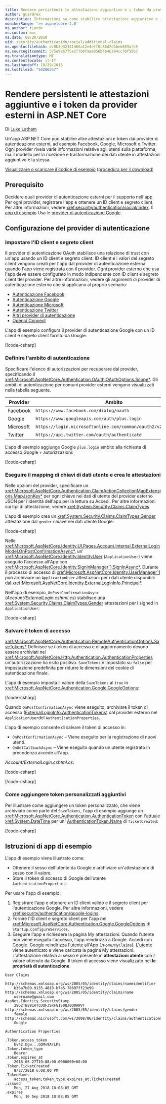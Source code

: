 ```yaml
---
title: Rendere persistenti le attestazioni aggiuntive e i token da provider esterni in ASP.NET Core
author: guardrex
description: Informazioni su come stabilire attestazioni aggiuntive e i token da provider esterni.
monikerRange: '>= aspnetcore-2.0'
ms.author: riande
ms.custom: mvc
ms.date: 08/28/2018
uid: security/authentication/social/additional-claims
ms.openlocfilehash: dc8b3e32141466a12e4eff0c86d2d4bed689afe5
ms.sourcegitcommit: 375e9a67f5e1f7b0faaa056b4b46294cc70f55b7
ms.translationtype: MT
ms.contentlocale: it-IT
ms.lasthandoff: 10/29/2018
ms.locfileid: "50206357"
---
```

# <a name="persist-additional-claims-and-tokens-from-external-providers-in-aspnet-core"></a>Rendere persistenti le attestazioni aggiuntive e i token da provider esterni in ASP.NET Core

Di [Luke Latham](https://github.com/guardrex)

Un'app ASP.NET Core può stabilire altre attestazioni e token dai provider di autenticazione esterni, ad esempio Facebook, Google, Microsoft e Twitter. Ogni provider rivela varie informazioni relative agli utenti sulla piattaforma, ma il modello per la ricezione e trasformazione dei dati utente in attestazioni aggiuntive è la stessa.

[Visualizzare o scaricare il codice di esempio](https://github.com/aspnet/Docs/tree/master/aspnetcore/security/authentication/social/additional-claims/samples) ([procedura per il download](xref:index#how-to-download-a-sample))

## <a name="prerequisite"></a>Prerequisito

Decidere quali provider di autenticazione esterni per il supporto nell'app. Per ogni provider, registrare l'app e ottenere un ID client e segreto client. Per altre informazioni, vedere <xref:security/authentication/social/index>. Il [app di esempio](#sample-app-instructions) Usa le [provider di autenticazione Google](xref:security/authentication/google-logins).

## <a name="authentication-provider-configuration"></a>Configurazione del provider di autenticazione

### <a name="set-the-client-id-and-client-secret"></a>Impostare l'ID client e segreto client

Il provider di autenticazione OAuth stabilisce una relazione di trust con un'app usando un ID client e segreto client. ID client e i valori del segreto client vengono creati per l'app dal provider di autenticazione esterna quando l'app viene registrata con il provider. Ogni provider esterno che usa l'app deve essere configurato in modo indipendente con ID client e segreto client del provider. Per altre informazioni, vedere gli argomenti di provider di autenticazione esterno che si applicano al proprio scenario:

* [Autenticazione Facebook](xref:security/authentication/facebook-logins)
* [Autenticazione Google](xref:security/authentication/google-logins)
* [Autenticazione Microsoft](xref:security/authentication/microsoft-logins)
* [Autenticazione Twitter](xref:security/authentication/twitter-logins)
* [Altri provider di autenticazione](xref:security/authentication/otherlogins)
* [Openid Connect](https://github.com/Azure-Samples/active-directory-aspnetcore-webapp-openidconnect-v2)

L'app di esempio configura il provider di autenticazione Google con un ID client e segreto client fornito da Google:

[!code-csharp[](additional-claims/samples/2.x/AdditionalClaimsSample/Startup.cs?name=snippet_AddGoogle&highlight=4,6)]

### <a name="establish-the-authentication-scope"></a>Definire l'ambito di autenticazione

Specificare l'elenco di autorizzazioni per recuperare dal provider, specificando il <xref:Microsoft.AspNetCore.Authentication.OAuth.OAuthOptions.Scope*>. Gli ambiti di autenticazione per comuni provider esterni vengono visualizzati nella tabella seguente.

| Provider  | Ambito                                                            |
| --------- | ---------------------------------------------------------------- |
| Facebook  | `https://www.facebook.com/dialog/oauth`                          |
| Google    | `https://www.googleapis.com/auth/plus.login`                     |
| Microsoft | `https://login.microsoftonline.com/common/oauth2/v2.0/authorize` |
| Twitter   | `https://api.twitter.com/oauth/authenticate`                     |

L'app di esempio aggiunge Google `plus.login` ambito alla richiesta di accesso Google + autorizzazioni:

[!code-csharp[](additional-claims/samples/2.x/AdditionalClaimsSample/Startup.cs?name=snippet_AddGoogle&highlight=7)]

### <a name="map-user-data-keys-and-create-claims"></a>Eseguire il mapping di chiavi di dati utente e crea le attestazioni

Nelle opzioni del provider, specificare un <xref:Microsoft.AspNetCore.Authentication.ClaimActionCollectionMapExtensions.MapJsonKey*> per ogni chiave nei dati di utente del provider esterno JSON per l'identità dell'app per la lettura su Accedi. Per altre informazioni sui tipi di attestazione, vedere <xref:System.Security.Claims.ClaimTypes>.

L'app di esempio crea un <xref:System.Security.Claims.ClaimTypes.Gender> attestazione dal `gender` chiave nei dati utente Google:

[!code-csharp[](additional-claims/samples/2.x/AdditionalClaimsSample/Startup.cs?name=snippet_AddGoogle&highlight=8)]

Nelle <xref:Microsoft.AspNetCore.Identity.UI.Pages.Account.Internal.ExternalLoginModel.OnPostConfirmationAsync*>, un' <xref:Microsoft.AspNetCore.Identity.IdentityUser> (`ApplicationUser`) viene eseguito l'accesso all'App con <xref:Microsoft.AspNetCore.Identity.SignInManager`1.SignInAsync*>. Durante il processo di accesso di <xref:Microsoft.AspNetCore.Identity.UserManager`1> può archiviare un `ApplicationUser` attestazioni per i dati utente disponibili dal <xref:Microsoft.AspNetCore.Identity.ExternalLoginInfo.Principal*>.

Nell'app di esempio, `OnPostConfirmationAsync` (*Account/ExternalLogin.cshtml.cs*) stabilisce una <xref:System.Security.Claims.ClaimTypes.Gender> attestazioni per i signed in `ApplicationUser`:

[!code-csharp[](additional-claims/samples/2.x/AdditionalClaimsSample/Pages/Account/ExternalLogin.cshtml.cs?name=snippet_OnPostConfirmationAsync&highlight=30-31)]

### <a name="save-the-access-token"></a>Salvare il token di accesso

<xref:Microsoft.AspNetCore.Authentication.RemoteAuthenticationOptions.SaveTokens*> Definisce se i token di accesso e di aggiornamento devono essere archiviati nel <xref:Microsoft.AspNetCore.Http.Authentication.AuthenticationProperties> un'autorizzazione ha esito positivo. `SaveTokens` è impostato su `false` per impostazione predefinita per ridurre le dimensioni del cookie di autenticazione finale.

L'app di esempio imposta il valore della `SaveTokens` al `true` in <xref:Microsoft.AspNetCore.Authentication.Google.GoogleOptions>:

[!code-csharp[](additional-claims/samples/2.x/AdditionalClaimsSample/Startup.cs?name=snippet_AddGoogle&highlight=9)]

Quando `OnPostConfirmationAsync` viene eseguito, archiviare il token di accesso ([ExternalLoginInfo.AuthenticationTokens](xref:Microsoft.AspNetCore.Identity.ExternalLoginInfo.AuthenticationTokens*)) dal provider esterno nel `ApplicationUser`del `AuthenticationProperties`.

L'app di esempio consente di salvare il token di accesso in:

* `OnPostConfirmationAsync` &ndash; Viene eseguito per la registrazione di nuovi utenti.
* `OnGetCallbackAsync` &ndash; Viene eseguito quando un utente registrato in precedenza accede all'app.

*Account/ExternalLogin.cshtml.cs*:

[!code-csharp[](additional-claims/samples/2.x/AdditionalClaimsSample/Pages/Account/ExternalLogin.cshtml.cs?name=snippet_OnPostConfirmationAsync&highlight=34-35)]

[!code-csharp[](additional-claims/samples/2.x/AdditionalClaimsSample/Pages/Account/ExternalLogin.cshtml.cs?name=snippet_OnGetCallbackAsync&highlight=31-32)]

### <a name="how-to-add-additional-custom-tokens"></a>Come aggiungere token personalizzati aggiuntivi

Per illustrare come aggiungere un token personalizzato, che viene archiviato come parte del `SaveTokens`, l'app di esempio aggiunge un <xref:Microsoft.AspNetCore.Authentication.AuthenticationToken> con l'attuale <xref:System.DateTime> per un' [AuthenticationToken.Name](xref:Microsoft.AspNetCore.Authentication.AuthenticationToken.Name*) di `TicketCreated`:

[!code-csharp[](additional-claims/samples/2.x/AdditionalClaimsSample/Startup.cs?name=snippet_AddGoogle&highlight=10-21)]

## <a name="sample-app-instructions"></a>Istruzioni di app di esempio

L'app di esempio viene illustrato come:

* Ottenere il sesso dell'utente da Google e archiviare un'attestazione di sesso con il valore.
* Store il token di accesso di Google dell'utente `AuthenticationProperties`.

Per usare l'app di esempio:

1. Registrare l'app e ottenere un ID client valido e il segreto client per l'autenticazione Google. Per altre informazioni, vedere <xref:security/authentication/google-logins>.
1. Fornire l'ID client e segreto client per l'app nel <xref:Microsoft.AspNetCore.Authentication.Google.GoogleOptions> di `Startup.ConfigureServices`.
1. Eseguire l'app e richiedere la pagina My attestazioni. Quando l'utente non viene eseguito l'accesso, l'app reindirizza a Google. Accedi con Google. Google reindirizza l'utente all'App (`/Home/MyClaims`). L'utente viene autenticato e viene caricata la pagina My attestazioni. L'attestazione relativa al sesso è presente in **attestazioni utente** con il valore ottenuto da Google. Il token di accesso viene visualizzato nei **le proprietà di autenticazione**.

```
User Claims

http://schemas.xmlsoap.org/ws/2005/05/identity/claims/nameidentifier
    b36a7b09-9135-4810-b7a5-78697ff23e99
http://schemas.xmlsoap.org/ws/2005/05/identity/claims/name
    username@gmail.com
AspNet.Identity.SecurityStamp
    29G2TB881ATCUQFJSRFG1S0QJ0OOAWVT
http://schemas.xmlsoap.org/ws/2005/05/identity/claims/gender
    female
http://schemas.microsoft.com/ws/2008/06/identity/claims/authenticationmethod
    Google

Authentication Properties

.Token.access_token
    bv42.Dgw...GQMv9ArLPs
.Token.token_type
    Bearer
.Token.expires_at
    2018-08-27T19:08:00.0000000+00:00
.Token.TicketCreated
    8/27/2018 6:08:00 PM
.TokenNames
    access_token;token_type;expires_at;TicketCreated
.issued
    Mon, 27 Aug 2018 18:08:05 GMT
.expires
    Mon, 10 Sep 2018 18:08:05 GMT
```
